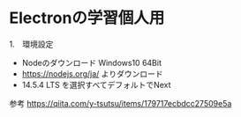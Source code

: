 # Electronの学習個人用

1.　環境設定
- Nodeのダウンロード Windows10 64Bit
- https://nodejs.org/ja/ よりダウンロード
- 14.5.4 LTS を選択すべてデフォルトでNext

参考
https://qiita.com/y-tsutsu/items/179717ecbdcc27509e5a